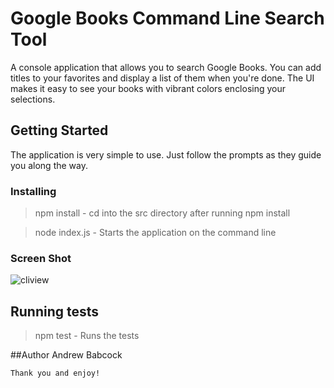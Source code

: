 # Google Books Command Line Search Tool

A console application that allows you to search Google Books. You can add titles to your favorites and display a list of them when you're done. The UI makes it easy to see your books with vibrant colors enclosing your selections.

## Getting Started

The application is very simple to use. Just follow the prompts as they guide you along the way.

### Installing




> npm install - cd into the src directory after running npm install 

> node index.js - Starts the application on the command line

### Screen Shot

![cliview](https://user-images.githubusercontent.com/88339752/146929896-1bf6a011-cea4-4970-a79e-613ef0533c53.png)

## Running tests

> npm test - Runs the tests

##Author
Andrew Babcock

````
Thank you and enjoy!
